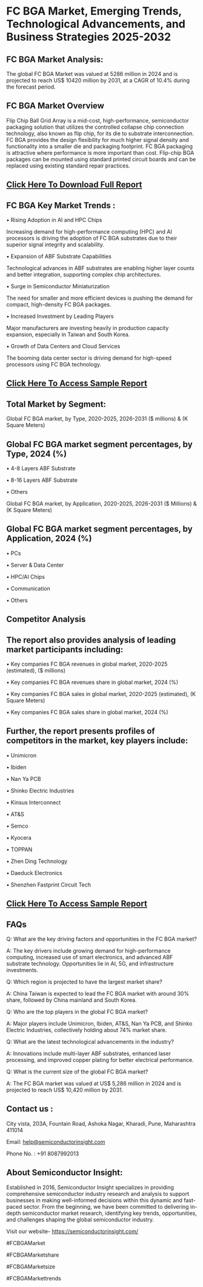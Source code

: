 FC BGA Market, Emerging Trends, Technological Advancements, and Business Strategies 2025-2032
=
FC BGA Market Analysis:
-
The global FC BGA Market was valued at 5286 million in 2024 and is projected to reach US$ 10420 million by 2031, at a CAGR of 10.4% during the forecast period.

FC BGA Market Overview
-
Flip Chip Ball Grid Array is a mid-cost, high-performance, semiconductor packaging solution that utilizes the controlled collapse chip connection technology, also known as flip chip, for its die to substrate interconnection. FC BGA provides the design flexibility for much higher signal density and functionality into a smaller die and packaging footprint. FC BGA packaging is attractive where performance is more important than cost. Flip-chip BGA packages can be mounted using standard printed circuit boards and can be replaced using existing standard repair practices.

[Click Here To Download Full Report](https://semiconductorinsight.com/report/fc-bga-market/)
-
FC BGA Key Market Trends  :
-
•	Rising Adoption in AI and HPC Chips

Increasing demand for high-performance computing (HPC) and AI processors is driving the adoption of FC BGA substrates due to their superior signal integrity and scalability.

•	Expansion of ABF Substrate Capabilities

Technological advances in ABF substrates are enabling higher layer counts and better integration, supporting complex chip architectures.

•	Surge in Semiconductor Miniaturization

The need for smaller and more efficient devices is pushing the demand for compact, high-density FC BGA packages.

•	Increased Investment by Leading Players

Major manufacturers are investing heavily in production capacity expansion, especially in Taiwan and South Korea.

•	Growth of Data Centers and Cloud Services

The booming data center sector is driving demand for high-speed processors using FC BGA technology.

[Click Here To Access Sample Report](https://semiconductorinsight.com/download-sample-report/?product_id=91134)
-
Total Market by Segment:
-
Global FC BGA market, by Type, 2020-2025, 2026-2031 ($ millions) & (K Square Meters)

Global FC BGA market segment percentages, by Type, 2024 (%)
-
•	4-8 Layers ABF Substrate

•	8-16 Layers ABF Substrate

•	Others

Global FC BGA market, by Application, 2020-2025, 2026-2031 ($ Millions) & (K Square Meters)

Global FC BGA market segment percentages, by Application, 2024 (%)
-
•	PCs

•	Server & Data Center

•	HPC/AI Chips

•	Communication

•	Others

Competitor Analysis
-
The report also provides analysis of leading market participants including:
-
•	Key companies FC BGA revenues in global market, 2020-2025 (estimated), ($ millions)

•	Key companies FC BGA revenues share in global market, 2024 (%)

•	Key companies FC BGA sales in global market, 2020-2025 (estimated), (K Square Meters)

•	Key companies FC BGA sales share in global market, 2024 (%)

Further, the report presents profiles of competitors in the market, key players include:
-
•	Unimicron

•	Ibiden

•	Nan Ya PCB

•	Shinko Electric Industries

•	Kinsus Interconnect

•	AT&S

•	Semco

•	Kyocera

•	TOPPAN

•	Zhen Ding Technology

•	Daeduck Electronics

•	Shenzhen Fastprint Circuit Tech

[Click Here To Access Sample Report](https://semiconductorinsight.com/download-sample-report/?product_id=91134)
-
FAQs
-
Q: What are the key driving factors and opportunities in the FC BGA market?

A: The key drivers include growing demand for high-performance computing, increased use of smart electronics, and advanced ABF substrate technology. Opportunities lie in AI, 5G, and infrastructure investments.

Q: Which region is projected to have the largest market share?

A: China Taiwan is expected to lead the FC BGA market with around 30% share, followed by China mainland and South Korea.

Q: Who are the top players in the global FC BGA market?

A: Major players include Unimicron, Ibiden, AT&S, Nan Ya PCB, and Shinko Electric Industries, collectively holding about 74% market share.

Q: What are the latest technological advancements in the industry?

A: Innovations include multi-layer ABF substrates, enhanced laser processing, and improved copper plating for better electrical performance.

Q: What is the current size of the global FC BGA market?

A: The FC BGA market was valued at US$ 5,286 million in 2024 and is projected to reach US$ 10,420 million by 2031.

Contact us : 
-
City vista, 203A, Fountain Road, Ashoka Nagar, Kharadi, Pune, Maharashtra 411014

Email: help@semiconductorinsight.com

Phone No. : +91 8087992013

About Semiconductor Insight:
-
Established in 2016, Semiconductor Insight specializes in providing comprehensive semiconductor industry research and analysis to support businesses in making well-informed decisions within this dynamic and fast-paced sector. From the beginning, we have been committed to delivering in-depth semiconductor market research, identifying key trends, opportunities, and challenges shaping the global semiconductor industry.

Visit our website- https://semiconductorinsight.com/

#FCBGAMarket 

#FCBGAMarketshare

#FCBGAMarketsize

#FCBGAMarkettrends 
 
 

